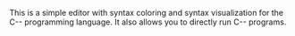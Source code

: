 This is a simple editor with syntax coloring and syntax visualization for the C-- programming language.
It also allows you to directly run C-- programs.
